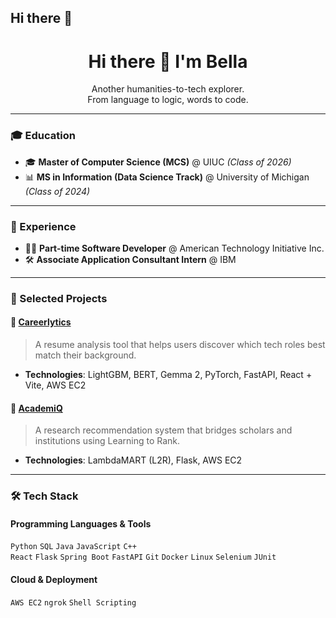 ## Hi there 👋

<h1 align="center">Hi there 👋 I'm Bella</h1>

<p align="center">
Another humanities-to-tech explorer.<br>
From language to logic, words to code.
</p>

---

### 🎓 Education
- 🎓 **Master of Computer Science (MCS)** @ UIUC *(Class of 2026)*
- 📊 **MS in Information (Data Science Track)** @ University of Michigan *(Class of 2024)*

---

### 💼 Experience
- 👩‍💻 **Part-time Software Developer** @ American Technology Initiative Inc.
- 🛠️ **Associate Application Consultant Intern** @ IBM

---

### 🚀 Selected Projects

#### 📌 [Careerlytics](https://github.com/your-username/careerlytics)
> A resume analysis tool that helps users discover which tech roles best match their background.

- **Technologies**: LightGBM, BERT, Gemma 2, PyTorch, FastAPI, React + Vite, AWS EC2

#### 📌 [AcademiQ](https://github.com/your-username/academiq)
> A research recommendation system that bridges scholars and institutions using Learning to Rank.

- **Technologies**: LambdaMART (L2R), Flask, AWS EC2

---

### 🛠️ Tech Stack

#### Programming Languages & Tools
`Python` `SQL` `Java` `JavaScript` `C++`  
`React` `Flask` `Spring Boot` `FastAPI` `Git` `Docker` `Linux` `Selenium` `JUnit`

#### Cloud & Deployment
`AWS EC2` `ngrok` `Shell Scripting`
